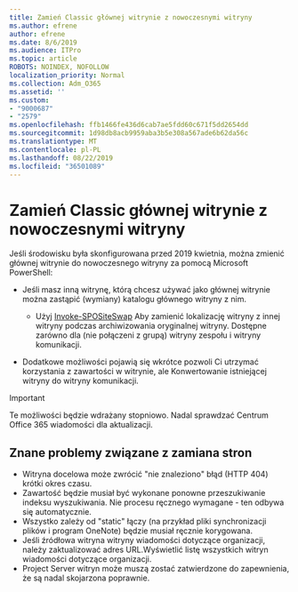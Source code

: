 ```yaml
---
title: Zamień Classic głównej witrynie z nowoczesnymi witryny
ms.author: efrene
author: efrene
ms.date: 8/6/2019
ms.audience: ITPro
ms.topic: article
ROBOTS: NOINDEX, NOFOLLOW
localization_priority: Normal
ms.collection: Adm_O365
ms.assetid: ''
ms.custom:
- "9000687"
- "2579"
ms.openlocfilehash: ffb1466fe436d6cab7ae5fdd60c671f5dd2654dd
ms.sourcegitcommit: 1d98db8acb9959aba3b5e308a567ade6b62da56c
ms.translationtype: MT
ms.contentlocale: pl-PL
ms.lasthandoff: 08/22/2019
ms.locfileid: "36501089"
---
```

# <a name="swap-your-classic-root-site-with-a-modern-site"></a>Zamień Classic głównej witrynie z nowoczesnymi witryny

Jeśli środowisku była skonfigurowana przed 2019 kwietnia, można zmienić głównej witrynie do nowoczesnego witryny za pomocą Microsoft PowerShell:

- Jeśli masz inną witrynę, którą chcesz używać jako głównej witrynie można zastąpić (wymiany) katalogu głównego witryny z nim. 
    - Użyj [Invoke-SPOSiteSwap](https://docs.microsoft.com/powershell/module/sharepoint-online/invoke-spositeswap?view=sharepoint-ps) Aby zamienić lokalizację witryny z innej witryny podczas archiwizowania oryginalnej witryny. Dostępne zarówno dla (nie połączeni z grupą) witryny zespołu i witryny komunikacji. 

- Dodatkowe możliwości pojawią się wkrótce pozwoli Ci utrzymać korzystania z zawartości w witrynie, ale Konwertowanie istniejącej witryny do witryny komunikacji. 
>[!Important]
>Te możliwości będzie wdrażany stopniowo. Nadal sprawdzać Centrum Office 365 wiadomości dla aktualizacji. 

## <a name="known-issues-with-swapping-sites"></a>Znane problemy związane z zamiana stron

- Witryna docelowa może zwrócić "nie znaleziono" błąd (HTTP 404) krótki okres czasu.
- Zawartość będzie musiał być wykonane ponowne przeszukiwanie indeksu wyszukiwania. Nie procesu ręcznego wymagane - ten odbywa się automatycznie.
- Wszystko zależy od "static" łączy (na przykład pliki synchronizacji plików i program OneNote) będzie musiał ręcznie korygowana.
- Jeśli źródłowa witryna witryny wiadomości dotyczące organizacji, należy zaktualizować adres URL.Wyświetlić listę wszystkich witryn wiadomości dotyczące organizacji.
- Project Server witryn może muszą zostać zatwierdzone do zapewnienia, że są nadal skojarzona poprawnie.






